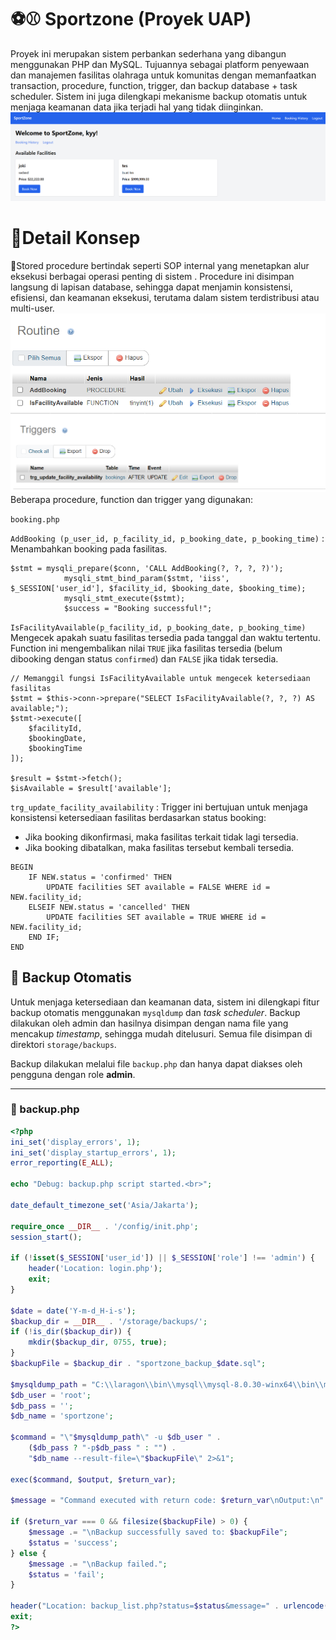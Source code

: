 # ⚽⚾ Sportzone (Proyek UAP)
Proyek ini merupakan sistem perbankan sederhana yang dibangun menggunakan PHP dan MySQL. Tujuannya sebagai platform penyewaan dan manajemen fasilitas olahraga untuk komunitas dengan memanfaatkan transaction, procedure, function, trigger, dan backup database + task scheduler. Sistem ini juga dilengkapi mekanisme backup otomatis untuk menjaga keamanan data jika terjadi hal yang tidak diinginkan.
<img src="https://github.com/slabkim/sportzone/blob/main/imgAset/dashboard.png" >

<h1>📌Detail Konsep</h1>
👣Stored procedure bertindak seperti SOP internal yang menetapkan alur eksekusi berbagai operasi penting di sistem . Procedure ini disimpan langsung di lapisan database, sehingga dapat menjamin konsistensi, efisiensi, dan keamanan eksekusi, terutama dalam sistem terdistribusi atau multi-user.
<img src="https://github.com/slabkim/sportzone/blob/main/imgAset/routine.png" >
<img src="https://github.com/slabkim/sportzone/blob/main/imgAset/trigger.png" >
Beberapa procedure, function dan trigger yang digunakan:

`booking.php`


`AddBooking (p_user_id, p_facility_id, p_booking_date, p_booking_time)` : Menambahkan booking pada fasilitas.

```
$stmt = mysqli_prepare($conn, 'CALL AddBooking(?, ?, ?, ?)');
            mysqli_stmt_bind_param($stmt, 'iiss', $_SESSION['user_id'], $facility_id, $booking_date, $booking_time);
            mysqli_stmt_execute($stmt);
            $success = "Booking successful!";
```
 

`IsFacilityAvailable(p_facility_id, p_booking_date, p_booking_time)`
  Mengecek apakah suatu fasilitas tersedia pada tanggal dan waktu tertentu.  
  Function ini mengembalikan nilai `TRUE` jika fasilitas tersedia (belum dibooking dengan status `confirmed`) dan `FALSE` jika tidak tersedia.

```
// Memanggil fungsi IsFacilityAvailable untuk mengecek ketersediaan fasilitas
$stmt = $this->conn->prepare("SELECT IsFacilityAvailable(?, ?, ?) AS available;");
$stmt->execute([
    $facilityId,
    $bookingDate,
    $bookingTime
]);

$result = $stmt->fetch();
$isAvailable = $result['available'];
```
`trg_update_facility_availability` : Trigger ini bertujuan untuk menjaga konsistensi ketersediaan fasilitas berdasarkan status booking:
- Jika booking dikonfirmasi, maka fasilitas terkait tidak lagi tersedia.
- Jika booking dibatalkan, maka fasilitas tersebut kembali tersedia.

``` 
BEGIN
    IF NEW.status = 'confirmed' THEN
        UPDATE facilities SET available = FALSE WHERE id = NEW.facility_id;
    ELSEIF NEW.status = 'cancelled' THEN
        UPDATE facilities SET available = TRUE WHERE id = NEW.facility_id;
    END IF;
END
```

## 💾 Backup Otomatis

Untuk menjaga ketersediaan dan keamanan data, sistem ini dilengkapi fitur backup otomatis menggunakan `mysqldump` dan *task scheduler*. Backup dilakukan oleh admin dan hasilnya disimpan dengan nama file yang mencakup *timestamp*, sehingga mudah ditelusuri. Semua file disimpan di direktori `storage/backups`.

Backup dilakukan melalui file `backup.php` dan hanya dapat diakses oleh pengguna dengan role **admin**.

---

### 📄 backup.php

```php
<?php
ini_set('display_errors', 1);
ini_set('display_startup_errors', 1);
error_reporting(E_ALL);

echo "Debug: backup.php script started.<br>";

date_default_timezone_set('Asia/Jakarta');

require_once __DIR__ . '/config/init.php';
session_start();

if (!isset($_SESSION['user_id']) || $_SESSION['role'] !== 'admin') {
    header('Location: login.php');
    exit;
}

$date = date('Y-m-d_H-i-s');
$backup_dir = __DIR__ . '/storage/backups/';
if (!is_dir($backup_dir)) {
    mkdir($backup_dir, 0755, true);
}
$backupFile = $backup_dir . "sportzone_backup_$date.sql";

$mysqldump_path = "C:\\laragon\\bin\\mysql\\mysql-8.0.30-winx64\\bin\\mysqldump.exe";
$db_user = 'root';
$db_pass = '';
$db_name = 'sportzone';

$command = "\"$mysqldump_path\" -u $db_user " .
    ($db_pass ? "-p$db_pass " : "") .
    "$db_name --result-file=\"$backupFile\" 2>&1";

exec($command, $output, $return_var);

$message = "Command executed with return code: $return_var\nOutput:\n" . implode("\n", $output);

if ($return_var === 0 && filesize($backupFile) > 0) {
    $message .= "\nBackup successfully saved to: $backupFile";
    $status = 'success';
} else {
    $message .= "\nBackup failed.";
    $status = 'fail';
}

header("Location: backup_list.php?status=$status&message=" . urlencode($message));
exit;
?>
```

